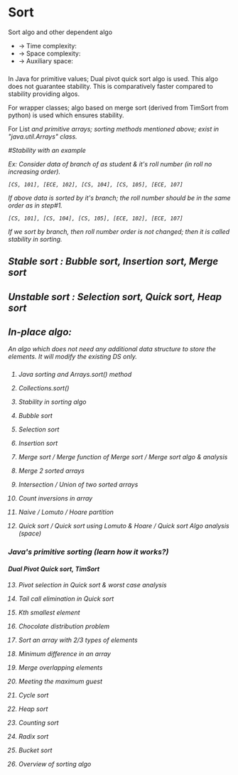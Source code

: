 # Sort
Sort algo and other dependent algo

 * -> Time complexity:	
 * -> Space complexity:	
 * -> Auxiliary space:

###
 
In Java for primitive values; Dual pivot quick sort algo is used. This algo does not guarantee stability. This is comparatively
faster compared to stability providing algos.

For wrapper classes; algo based on merge sort (derived from TimSort from python) is used which ensures stability.

For List<I> and primitive arrays; sorting methods mentioned above; exist in "java.util.Arrays" class. 

#Stability with an example

Ex: Consider data of branch of as student & it's roll number (in roll no increasing order).
	
	[CS, 101], [ECE, 102], [CS, 104], [CS, 105], [ECE, 107] 

If above data is sorted by it's branch; the roll number should be in the same order as in step#1.

	[CS, 101], [CS, 104], [CS, 105], [ECE, 102], [ECE, 107]
	
If we sort by branch, then roll number order is not changed; then it is called stability in sorting.	 

## Stable sort : Bubble sort, Insertion sort, Merge sort

## Unstable sort : Selection sort, Quick sort, Heap sort  

## In-place algo: 
An algo which does not need any additional data structure to store the elements. It will modify the existing DS only.

 
###

1. Java sorting and Arrays.sort() method

2. Collections.sort()

3. Stability in sorting algo

4. Bubble sort

5. Selection sort

6. Insertion sort

7. Merge sort / Merge function of Merge sort / Merge sort algo & analysis

8. Merge 2 sorted arrays

9. Intersection / Union of two sorted arrays

10. Count inversions in array

11. Naive / Lomuto / Hoare  partition

12. Quick sort / Quick sort using Lomuto & Hoare / Quick sort Algo analysis (space)   

### Java's primitive sorting (learn how it works?) 
#### Dual Pivot Quick sort, TimSort 

13. Pivot selection in Quick sort & worst case analysis

14. Tail call elimination in Quick sort

15. Kth smallest element

16. Chocolate distribution problem

17. Sort an array with 2/3 types of elements

18. Minimum difference in an array

19. Merge overlapping elements

20. Meeting the maximum guest

21. Cycle sort

22. Heap sort

23. Counting sort

24. Radix sort

25. Bucket sort

26. Overview of sorting algo